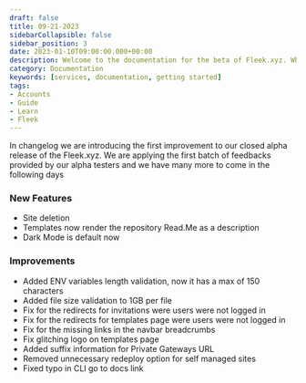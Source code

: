 ```yaml
---
draft: false
title: 09-21-2023
sidebarCollapsible: false
sidebar_position: 3
date: 2023-01-10T09:00:00.000+00:00
description: Welcome to the documentation for the beta of Fleek.xyz. Whether you are an expert or an absolute beginner, you'll find your answers here.
category: Documentation
keywords: [services, documentation, getting started]
tags:
- Accounts
- Guide
- Learn
- Fleek
---
```


In changelog we are introducing the first improvement to our closed alpha release of the Fleek.xyz. We are applying the first batch of feedbacks provided by our alpha testers and we have many more to come in the following days

### New Features

- Site deletion
- Templates now render the repository Read.Me as a description
- Dark Mode is default now

### Improvements

- Added ENV variables length validation, now it has a max of 150 characters
- Added file size validation to 1GB per file
- Fix for the redirects for invitations were users were not logged in 
- Fix for the redirects for templates page were users were not logged in
- Fix for the missing links in the navbar breadcrumbs
- Fix glitching logo on templates page
- Added suffix information for Private Gateways URL
- Removed unnecessary redeploy option for self managed sites
- Fixed typo in CLI go to docs link
